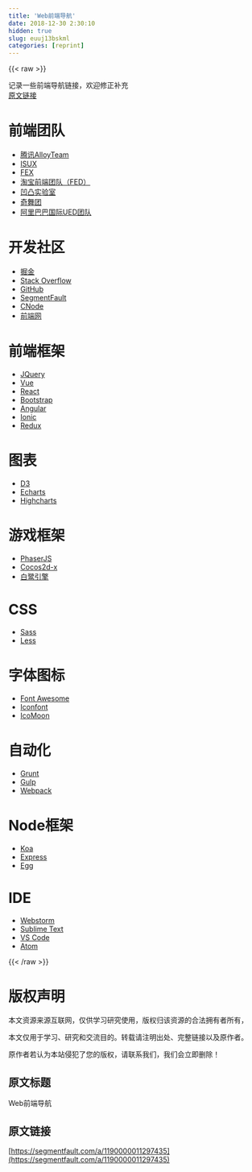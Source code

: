 ```yaml
---
title: 'Web前端导航' 
date: 2018-12-30 2:30:10
hidden: true
slug: euuj13bskml
categories: [reprint]
---
```


{{< raw >}}

                    
<p>记录一些前端导航链接，欢迎修正补充<br><a href="http://www.bestvist.com/nav" rel="nofollow noreferrer" target="_blank">原文链接</a></p>
<h1 id="articleHeader0">前端团队</h1>
<ul>
<li><a href="http://www.alloyteam.com/" rel="nofollow noreferrer" target="_blank">腾讯AlloyTeam</a></li>
<li><a href="https://isux.tencent.com/" rel="nofollow noreferrer" target="_blank">ISUX</a></li>
<li><a href="http://fex.baidu.com/" rel="nofollow noreferrer" target="_blank">FEX</a></li>
<li><a href="http://taobaofed.org/" rel="nofollow noreferrer" target="_blank">淘宝前端团队（FED）</a></li>
<li><a href="https://aotu.io/" rel="nofollow noreferrer" target="_blank">凹凸实验室</a></li>
<li><a href="https://75team.com/" rel="nofollow noreferrer" target="_blank">奇舞团</a></li>
<li><a href="http://www.aliued.com/" rel="nofollow noreferrer" target="_blank">阿里巴巴国际UED团队</a></li>
</ul>
<h1 id="articleHeader1">开发社区</h1>
<ul>
<li><a href="https://juejin.im/timeline" rel="nofollow noreferrer" target="_blank">掘金</a></li>
<li><a href="http://stackoverflow.com/" rel="nofollow noreferrer" target="_blank">Stack Overflow</a></li>
<li><a href="https://github.com/" rel="nofollow noreferrer" target="_blank">GitHub</a></li>
<li><a href="https://segmentfault.com/">SegmentFault</a></li>
<li><a href="https://cnodejs.org/" rel="nofollow noreferrer" target="_blank">CNode</a></li>
<li><a href="http://www.qdfuns.com/" rel="nofollow noreferrer" target="_blank">前端网</a></li>
</ul>
<h1 id="articleHeader2">前端框架</h1>
<ul>
<li><a href="http://www.jquery123.com/" rel="nofollow noreferrer" target="_blank">JQuery</a></li>
<li><a href="https://cn.vuejs.org/" rel="nofollow noreferrer" target="_blank">Vue</a></li>
<li><a href="https://facebook.github.io/react/" rel="nofollow noreferrer" target="_blank">React</a></li>
<li><a href="http://www.bootcss.com/" rel="nofollow noreferrer" target="_blank">Bootstrap</a></li>
<li><a href="https://angular.cn/" rel="nofollow noreferrer" target="_blank">Angular</a></li>
<li><a href="http://ionicframework.com/" rel="nofollow noreferrer" target="_blank">Ionic</a></li>
<li><a href="http://www.redux.org.cn/" rel="nofollow noreferrer" target="_blank">Redux</a></li>
</ul>
<h1 id="articleHeader3">图表</h1>
<ul>
<li><a href="https://d3js.org/" rel="nofollow noreferrer" target="_blank">D3</a></li>
<li><a href="http://echarts.baidu.com/" rel="nofollow noreferrer" target="_blank">Echarts</a></li>
<li><a href="http://www.highcharts.com/" rel="nofollow noreferrer" target="_blank">Highcharts</a></li>
</ul>
<h1 id="articleHeader4">游戏框架</h1>
<ul>
<li><a href="http://phaser.io/" rel="nofollow noreferrer" target="_blank">PhaserJS</a></li>
<li><a href="http://www.cocos.com/" rel="nofollow noreferrer" target="_blank">Cocos2d-x</a></li>
<li><a href="https://www.egret.com/" rel="nofollow noreferrer" target="_blank">白鹭引擎</a></li>
</ul>
<h1 id="articleHeader5">CSS</h1>
<ul>
<li><a href="http://sass.bootcss.com/docs/sass-reference/" rel="nofollow noreferrer" target="_blank">Sass</a></li>
<li><a href="http://less.bootcss.com/" rel="nofollow noreferrer" target="_blank">Less</a></li>
</ul>
<h1 id="articleHeader6">字体图标</h1>
<ul>
<li><a href="http://www.bootcss.com/p/font-awesome/" rel="nofollow noreferrer" target="_blank">Font Awesome</a></li>
<li><a href="http://iconfont.cn/" rel="nofollow noreferrer" target="_blank">Iconfont</a></li>
<li><a href="https://icomoon.io/" rel="nofollow noreferrer" target="_blank">IcoMoon</a></li>
</ul>
<h1 id="articleHeader7">自动化</h1>
<ul>
<li><a href="http://www.gruntjs.net/" rel="nofollow noreferrer" target="_blank">Grunt</a></li>
<li><a href="http://www.gulpjs.com.cn/docs/api/" rel="nofollow noreferrer" target="_blank">Gulp</a></li>
<li><a href="https://webpack-china.org/" rel="nofollow noreferrer" target="_blank">Webpack</a></li>
</ul>
<h1 id="articleHeader8">Node框架</h1>
<ul>
<li><a href="http://koa.bootcss.com/" rel="nofollow noreferrer" target="_blank">Koa</a></li>
<li><a href="http://www.expressjs.com.cn/" rel="nofollow noreferrer" target="_blank">Express</a></li>
<li><a href="http://eggjs.org/" rel="nofollow noreferrer" target="_blank">Egg</a></li>
</ul>
<h1 id="articleHeader9">IDE</h1>
<ul>
<li><a href="https://www.jetbrains.com/webstorm/" rel="nofollow noreferrer" target="_blank">Webstorm</a></li>
<li><a href="https://www.sublimetext.com/" rel="nofollow noreferrer" target="_blank">Sublime Text</a></li>
<li><a href="https://code.visualstudio.com/" rel="nofollow noreferrer" target="_blank">VS Code</a></li>
<li><a href="https://atom.io/" rel="nofollow noreferrer" target="_blank">Atom</a></li>
</ul>

                
{{< /raw >}}

# 版权声明
本文资源来源互联网，仅供学习研究使用，版权归该资源的合法拥有者所有，

本文仅用于学习、研究和交流目的。转载请注明出处、完整链接以及原作者。

原作者若认为本站侵犯了您的版权，请联系我们，我们会立即删除！

## 原文标题
Web前端导航

## 原文链接
[https://segmentfault.com/a/1190000011297435](https://segmentfault.com/a/1190000011297435)

